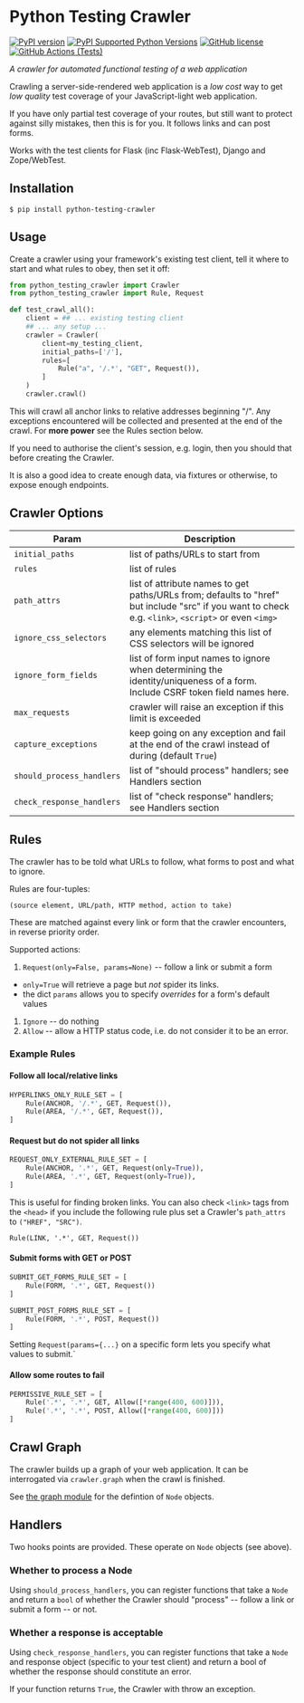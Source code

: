 # Python Testing Crawler
[![PyPI version](https://badge.fury.io/py/python-testing-crawler.svg)](https://badge.fury.io/py/python-testing-crawler)
[![PyPI Supported Python Versions](https://img.shields.io/pypi/pyversions/python-testing-crawler.svg)](https://pypi.python.org/pypi/python-testing-crawler/)
[![GitHub license](https://img.shields.io/github/license/python-testing-crawler/python-testing-crawler)](https://github.com/python-testing-crawler/python-testing-crawler/blob/master/LICENSE.txt)
[![GitHub Actions (Tests)](https://github.com/python-testing-crawler/python-testing-crawler/workflows/Tests/badge.svg)](https://github.com/python-testing-crawler/python-testing-crawler)

_A crawler for automated functional testing of a web application_

Crawling a server-side-rendered web application is a _low cost_ way to get _low quality_ test coverage of your JavaScript-light web application.

If you have only partial test coverage of your routes, but still want to protect against silly mistakes, then this is for you. It follows links and can post forms.

Works with the test clients for Flask (inc Flask-WebTest), Django and Zope/WebTest.

## Installation

```
$ pip install python-testing-crawler
```

## Usage

Create a crawler using your framework's existing test client, tell it where to start and what rules to obey, then set it off:

```python
from python_testing_crawler import Crawler
from python_testing_crawler import Rule, Request

def test_crawl_all():
    client = ## ... existing testing client
    ## ... any setup ...
    crawler = Crawler(
        client=my_testing_client,
        initial_paths=['/'],
        rules=[
            Rule("a", '/.*', "GET", Request()),
        ]
    )
    crawler.crawl()
```

This will crawl all anchor links to relative addresses beginning "/". Any exceptions encountered will be collected and presented at the end of the crawl. For **more power** see the Rules section below.

If you need to authorise the client's session, e.g. login, then you should that before creating the Crawler.

It is also a good idea to create enough data, via fixtures or otherwise, to expose enough endpoints.

## Crawler Options

| Param | Description |
| --- | --- |
| `initial_paths` |  list of paths/URLs to start from
| `rules` | list of rules
| `path_attrs` | list of attribute names to get paths/URLs from; defaults to "href" but include "src" if you want to check e.g. `<link>`, `<script>` or even `<img>`
| `ignore_css_selectors` |any elements matching this list of CSS selectors will be ignored
| `ignore_form_fields` | list of form input names to ignore when determining the identity/uniqueness of a form. Include CSRF token field names here.
| `max_requests` | crawler will raise an exception if this limit is exceeded
| `capture_exceptions` | keep going on any exception and fail at the end of the crawl instead of during (default `True`)
| `should_process_handlers` | list of "should process" handlers; see Handlers section
| `check_response_handlers` | list of "check response" handlers; see Handlers section

## Rules

The crawler has to be told what URLs to follow, what forms to post and what to ignore.

Rules are four-tuples:

```(source element, URL/path, HTTP method, action to take)```

These are matched against every link or form that the crawler encounters, in reverse priority order.

Supported actions:

1. `Request(only=False, params=None)` -- follow a link or submit a form
  * `only=True` will retrieve a page but _not_ spider its links.
  * the dict `params` allows you to specify _overrides_ for a form's default values
1. `Ignore` -- do nothing
1. `Allow` -- allow a HTTP status code, i.e. do not consider it to be an error.


### Example Rules

#### Follow all local/relative links

```python
HYPERLINKS_ONLY_RULE_SET = [
    Rule(ANCHOR, '/.*', GET, Request()),
    Rule(AREA, '/.*', GET, Request()),
]
```

#### Request but do not spider all links

```python
REQUEST_ONLY_EXTERNAL_RULE_SET = [
    Rule(ANCHOR, '.*', GET, Request(only=True)),
    Rule(AREA, '.*', GET, Request(only=True)),
]
```

This is useful for finding broken links.  You can also check `<link>` tags from the `<head>` if you include the following rule plus set a Crawler's `path_attrs` to `("HREF", "SRC")`.

```Rule(LINK, '.*', GET, Request())```

#### Submit forms with GET or POST

```python
SUBMIT_GET_FORMS_RULE_SET = [
    Rule(FORM, '.*', GET, Request())
]

SUBMIT_POST_FORMS_RULE_SET = [
    Rule(FORM, '.*', POST, Request())
]
```

Setting `Request(params={...}` on a specific form lets you specify what values to submit.`

#### Allow some routes to fail

```python
PERMISSIVE_RULE_SET = [
    Rule('.*', '.*', GET, Allow([*range(400, 600)])),
    Rule('.*', '.*', POST, Allow([*range(400, 600)]))
]
```

## Crawl Graph

The crawler builds up a graph of your web application. It can be interrogated via `crawler.graph` when the crawl is finished.

See [the graph module](python_testing_crawler/graph.py) for the defintion of `Node` objects.

## Handlers

Two hooks points are provided. These operate on `Node` objects (see above).

### Whether to process a Node

Using `should_process_handlers`, you can register functions that take a `Node` and return a `bool` of whether the Crawler should "process" -- follow a link or submit a form -- or not.

### Whether a response is acceptable

Using `check_response_handlers`, you can register functions that take a `Node` and response object (specific to your test client) and return a bool of whether the response should constitute an error.

If your function returns `True`, the Crawler with throw an exception.
